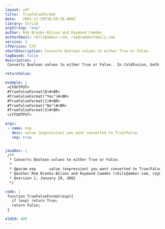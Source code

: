 ```yaml
---
layout: udf
title:  TrueFalseFormat
date:   2001-11-29T16:59:38.000Z
library: StrLib
argString: "exp"
author: Rob Brooks-Bilson and Raymond Camden
authorEmail: rbils@amkor.com, ray@camdenfamily.com
version: 1
cfVersion: CF5
shortDescription: Converts Boolean values to either True or False.
tagBased: false
description: |
 Converts Boolean values to either True or False.  In ColdFusion, both 'yes', 'no', and numbers can be boolean. This UDF will transate Yes/No 0/N to a 'real' True/False.

returnValue: 

example: |
 <CFOUTPUT>
 #TrueFalseFormat(0)#<BR>
 #TrueFalseFormat("Yes")#<BR>
 #TrueFalseFormat(1)#<BR>
 #TrueFalseFormat("No")#<BR>
 #TrueFalseFormat(3)#<BR>
 </CFOUTPUT>

args:
 - name: exp
   desc: value (expression) you want converted to True/False.
   req: true


javaDoc: |
 /**
  * Converts Boolean values to either True or False.
  * 
  * @param exp      value (expression) you want converted to True/False. 
  * @author Rob Brooks-Bilson and Raymond Camden (rbils@amkor.com, ray@camdenfamily.com) 
  * @version 1, January 29, 2002 
  */

code: |
 function TrueFalseFormat(exp){
   if (exp) return True;
   return False;
 }

oldId: 409
---
```


